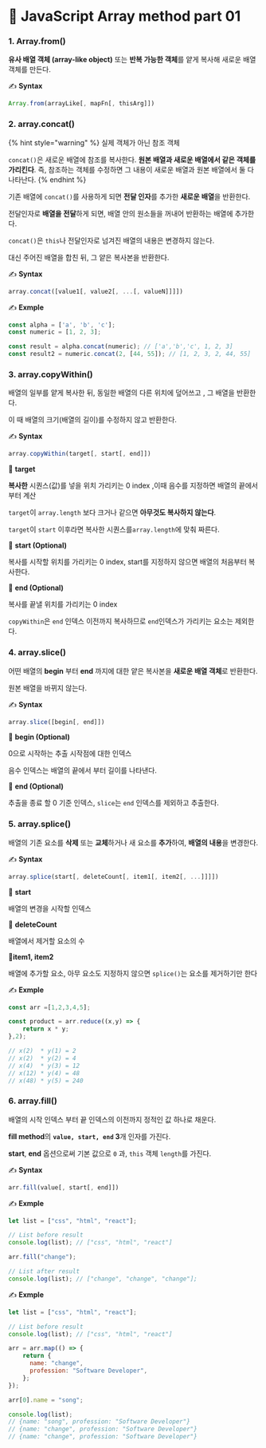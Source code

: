 # 📄 JavaScript Array method part 01

### 1. Array.from\(\)

**유사 배열 객체 \(array-like object\)** 또는 **반복 가능한 객체**를 얕게 복사해 새로운 배열 객체를 만든다.

✍ **Syntax**

```javascript
Array.from(arrayLike[, mapFn[, thisArg]])
```

### 2. array.concat\(\)

{% hint style="warning" %}
실제 객체가 아닌 참조 객체

`concat()`은 새로운 배열에 참조를 복사한다. **원본 배열과 새로운 배열에서 같은 객체를 가리킨다**. 즉, 참조하는 객체를 수정하면 그 내용이 새로운 배열과 원본 배열에서 둘 다 나타난다.
{% endhint %}

기존 배열에 `concat()`를 사용하게 되면 **전달 인자**를 추가한 **새로운 배열**을 반환한다.

전달인자로 **배열을 전달**하게 되면, 배열 안의 원소들을 꺼내어 반환하는 배열에 추가한다.

`concat()`은 `this`나 전달인자로 넘겨진 배열의 내용은 변경하지 않는다.

대신 주어진 배열을 합친 뒤, 그 얕은 복사본을 반환한다.

✍ **Syntax**

```javascript
array.concat([value1[, value2[, ...[, valueN]]]])
```

✍ **Exmple** 

```javascript
const alpha = ['a', 'b', 'c'];
const numeric = [1, 2, 3];

const result = alpha.concat(numeric); // ['a','b','c', 1, 2, 3]
const result2 = numeric.concat(2, [44, 55]); // [1, 2, 3, 2, 44, 55]
```

### 3. array.copyWithin\(\)

배열의 일부를 얕게 복사한 뒤, 동일한 배열의 다른 위치에 덮어쓰고 , 그 배열을 반환한다.

이 때 배열의 크기\(배열의 길이\)를 수정하지 않고 반환한다.

✍ **Syntax**

```javascript
array.copyWithin(target[, start[, end]])
```

📝 **target**

**복사한** 시퀀스\(값\)를 넣을 위치 가리키는 0 index ,이때 음수를 지정하면 배열의 끝에서 부터 계산

`target`이 `array.length` 보다 크거나 같으면 **아무것도 복사하지 않는다**.

`target`이 `start` 이후라면 복사한 시퀀스를`array.length`에 맞춰 짜른다.

📝 **start \(Optional\)**

복사를 시작할 위치를 가리키는 0 index, start를 지정하지 않으면 배열의 처음부터 복사한다.

📝 **end \(Optional\)**

복사를 끝낼 위치를 가리키는 0 index

`copyWithin`은 `end` 인덱스 이전까지 복사하므로 `end`인덱스가 가리키는 요소는 제외한다.

### 4. array.slice\(\)

어떤 배열의 **begin** 부터 **end** 까지에 대한 얕은 복사본을 **새로운 배열 객체**로 반환한다.

원본 배열을 바뀌지 않는다.

✍ **Syntax**

```javascript
array.slice([begin[, end]])
```

📝 **begin \(Optional\)**

0으로 시작하는 추출 시작점에 대한 인덱스

음수 인덱스는 배열의 끝에서 부터 길이를 나타낸다.

📝 **end \(Optional\)**

추출을 종료 할 0 기준 인덱스, `slice`는 `end` 인덱스를 제외하고 추출한다.

### 5. array.splice\(\)

배열의 기존 요소를 **삭제** 또는 **교체**하거나 새 요소를 **추가**하여, **배열의 내용**을 변경한다.

✍ **Syntax**

```javascript
array.splice(start[, deleteCount[, item1[, item2[, ...]]]])
```

📝 **start**

배열의 변경을 시작할 인덱스

📝 **deleteCount**

배열에서 제거할 요소의 수

📝**item1, item2**

배열에 추가할 요소, 아무 요소도 지정하지 않으면 `splice()`는 요소를 제거하기만 한다

✍ **Exmple**

```javascript
const arr =[1,2,3,4,5];

const product = arr.reduce((x,y) => {
    return x * y;
},2);

// x(2)  * y(1) = 2
// x(2)  * y(2) = 4
// x(4)  * y(3) = 12
// x(12) * y(4) = 48
// x(48) * y(5) = 240
```

### 6. array.fill\(\)

배열의 시작 인덱스 부터 끝 인덱스의 이전까지 정적인 값 하나로 채운다.

**fill method**의 **`value, start, end` 3**개 인자를 가진다.

**start**, **end** 옵션으로써 기본 값으로 `0` 과, `this` 객체 `length`를 가진다.

✍ **Syntax**

```javascript
arr.fill(value[, start[, end]])
```

✍ **Exmple**

```javascript
let list = ["css", "html", "react"];

// List before result
console.log(list); // ["css", "html", "react"]

arr.fill("change");

// List after result 
console.log(list); // ["change", "change", "change"];
```

✍ **Exmple**

```javascript
let list = ["css", "html", "react"];

// List before result
console.log(list); // ["css", "html", "react"]

arr = arr.map(() => {
    return {
      name: "change",
      profession: "Software Developer",
    };
});

arr[0].name = "song";

console.log(list);
// {name: "song", profession: "Software Developer"}
// {name: "change", profession: "Software Developer"}
// {name: "change", profession: "Software Developer"}
```

